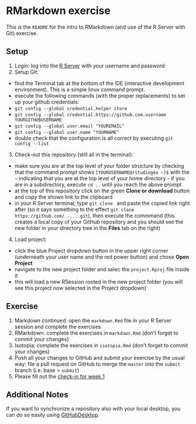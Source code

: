 # RMarkdown exercise

This is the `README` for the intro to RMarkdown (and use of the R Server with Git) exercise.

## Setup

1. Login: log into the [R Server](http://moab.colorado.edu:8787) with your username and password
2. Setup Git: 
  - find the Terminal tab at the bottom of the IDE (interactive development environment). This is a simple linux command prompt.
  - execute the following commands (with the proper replacements) to set up your github credentials:
  - `git config --global credential.helper store`
  - `git config --global credential.https://github.com.username YOURGITHUBUSERNAME`
  - `git config --global user.email "YOUREMAIL"`
  - `git config --global user.name "YOURNAME"`
  - double check that the configuration is all correct by executing `git config --list`
3. Check-out this repository (still all in the terminal):
  - make sure you are at the top level of your folder structure by checking that the command prompt shows `[YOURUSERNAME@rstudiogeo ~]$` with the `~` indicating that you are at the top level of your home directory - if you are in a subdirectory, execute `cd ..` until you reach the above prompt
  - at the top of this repository click on the green **Clone or download** button and copy the shown link to the clipboard
  - in your R Server terminal, type `git clone ` and paste the copied link right after (so it says something to the effect `git clone https://github.com/......git`), then execute the commmand (this creates a local copy of your GitHub repository and you should see the new folder in your directory tree in the **Files** tab on the right)
4. Load project:
 - click the blue Project dropdown button in the upper right corner (underneath your user name and the red power button) and chose **Open Project**
 - navigate to the new project folder and selec the `project.Rproj` file inside it
 - this will load a new RSession rooted in the new project folder (you will see this project now selected in the Project dropdown)

## Exercise

1. Markdown continued: open the `markdown.Rmd` file in your R Server session and complete the exercises
2. RMarkdown: complete the exercises in `markdown.Rmd` (don't forget to commit your changes)
3. Isotopia: complete the exercises in `isotopia.Rmd` (don't forget to commit your changes)
4. Push all your changes to GitHub and submit your exercise by the usual way: file a pull request on GitHub to merge the `master` into the `submit` branch (i.e. base = `submit`)
5. Please fill out the [check-in for week 1](https://goo.gl/forms/Jnb2ZrOHwu7lMhiE2)


## Additional Notes

If you want to synchronize a repository also with your local desktop, you can do so easily using [GitHubDesktop](github.md).
